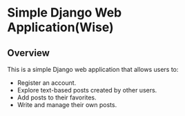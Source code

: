 # Simple Django Web Application(Wise)

## Overview

This is a simple Django web application that allows users to:

- Register an account.
- Explore text-based posts created by other users.
- Add posts to their favorites.
- Write and manage their own posts.
